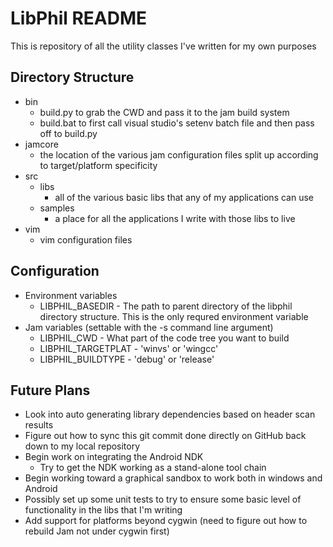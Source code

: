 # LibPhil README

This is repository of all the utility classes I've written for my own purposes

## Directory Structure

* bin
    * build.py to grab the CWD and pass it to the jam build system
    * build.bat to first call visual studio's setenv batch file and then pass off to build.py
* jamcore
    * the location of the various jam configuration files split up according to target/platform specificity
* src
    * libs
        * all of the various basic libs that any of my applications can use
    * samples
        * a place for all the applications I write with those libs to live
* vim
    * vim configuration files

## Configuration

* Environment variables
    * LIBPHIL_BASEDIR - The path to parent directory of the libphil directory structure.  This is the only requred environment variable
* Jam variables (settable with the -s command line argument)
    * LIBPHIL_CWD - What part of the code tree you want to build
    * LIBPHIL_TARGETPLAT - 'winvs' or 'wingcc'
    * LIBPHIL_BUILDTYPE - 'debug' or 'release'

## Future Plans

* Look into auto generating library dependencies based on header scan results
* Figure out how to sync this git commit done directly on GitHub back down to my local repository
* Begin work on integrating the Android NDK
    * Try to get the NDK working as a stand-alone tool chain
* Begin working toward a graphical sandbox to work both in windows and Android
* Possibly set up some unit tests to try to ensure some basic level of functionality in the libs that I'm writing
* Add support for platforms beyond cygwin (need to figure out how to rebuild Jam not under cygwin first)

[jam-link]: http://www.perforce.com/jam/jam.html  "Jam build tool"
